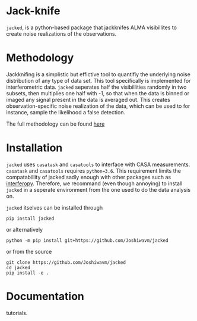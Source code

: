 Jack-knife
==========

``jacked``, is a python-based package that jackknifes ALMA visibillites to create noise realizations of the observations. 

Methodology
==========

Jackknifing is a simplistic but effictive tool to quantifiy the underlying noise distribution of any type of data set. This tool specifically is implemented for interferometric data. ``jacked`` seperates half the visibillities randomly in two subsets, then multiplies one half with -1, so that when the data is binned or imaged any signal present in the data is averaged out. This creates observation-specific noise realization of the data, which can be used to for instance, sample the likelihood a false detection. 

The full methodology can be found [here](https://arxiv.org/abs/2210.03754)

Installation
============

``jacked`` uses ``casatask`` and ``casatools`` to interface with CASA measurements. ``casatask`` and ``casatools`` requires `python=3.6`. This requirement limits the compatabillity of jacked sadly enough with other packages such as [interferopy](https://interferopy.readthedocs.io/en/latest/index.html). Therefore, we recommand (even though annoying) to install ``jacked`` in a seperate environment from the one used to do the data analysis on. 

``jacked`` itselves can be installed through

    pip install jacked

or alternatively

    python -m pip install git+https://github.com/Joshiwavm/jacked

or from the source

    git clone https://github.com/Joshiwavm/jacked
    cd jacked
    pip install -e .

Documentation
============

tutorials. 
